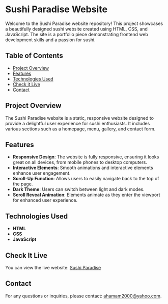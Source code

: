 # Sushi Paradise Website

Welcome to the Sushi Paradise website repository! This project showcases a beautifully designed sushi website created using HTML, CSS, and JavaScript. The site is a portfolio piece demonstrating frontend web development skills and a passion for sushi.

## Table of Contents

- [Project Overview](#project-overview)
- [Features](#features)
- [Technologies Used](#technologies-used)
- [Check it Live](#check-it-live)
- [Contact](#contact)

## Project Overview

The Sushi Paradise website is a static, responsive website designed to provide a delightful user experience for sushi enthusiasts. It includes various sections such as a homepage, menu, gallery, and contact form.

## Features

- **Responsive Design**: The website is fully responsive, ensuring it looks great on all devices, from mobile phones to desktop computers.
- **Interactive Elements**: Smooth animations and interactive elements enhance user engagement.
- **Scroll-Up Function**: Allows users to easily navigate back to the top of the page.
- **Dark Theme**: Users can switch between light and dark modes.
- **Scroll Reveal Animation**: Elements animate as they enter the viewport for enhanced user experience.

## Technologies Used

- **HTML**
- **CSS**
- **JavaScript**

## Check It Live
You can view the live website: [Sushi Paradise](https://ahmedhamamm.github.io/Sushi-Paradise/)

## Contact

For any questions or inquiries, please contact: ahamam2000@yahoo.com.
